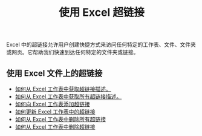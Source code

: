 ﻿---
title: 使用 Excel 超链接
second_title: Documen
type: docs
linktitle: 超级链接
url: /zh/hyperlinks/
aliases: [/working-with-hyperlinks/,/working-with-hyperlink/]
keywords: REST API, hyperlinks, spreadsheets, exce
description: Cells.Cloud API 用于 Excel 操作：使用 Excel 文件上的超链接
weight: 100
kwords: Excel, Office 云, REST API, 电子表格, PDF, CSV, Json, Markdown, 超链接
---
Excel 中的超链接允许用户创建快捷方式来访问任何特定的工作表、文件、文件夹或网页。它帮助我们快速到达任何特定的文件夹或链接。

## 使用 Excel 文件上的超链接

- [如何从 Excel 工作表中获取超链接描述。](/cells/zh/hyperlinks/get/)
- [如何从 Excel 工作表中获取所有超链接描述。](/cells/zh/hyperlinks/get-all/)
- [如何向 Excel 工作表添加超链接](/cells/zh/hyperlinks/add/)
- [如何更新 Excel 工作表中的超链接](/cells/zh/hyperlinks/update/)
- [如何从 Excel 工作表中删除所有超链接](/cells/zh//hyperlinks/clear/)
- [如何从 Excel 工作表中删除超链接](/cells/zh//hyperlinks/delete/)
